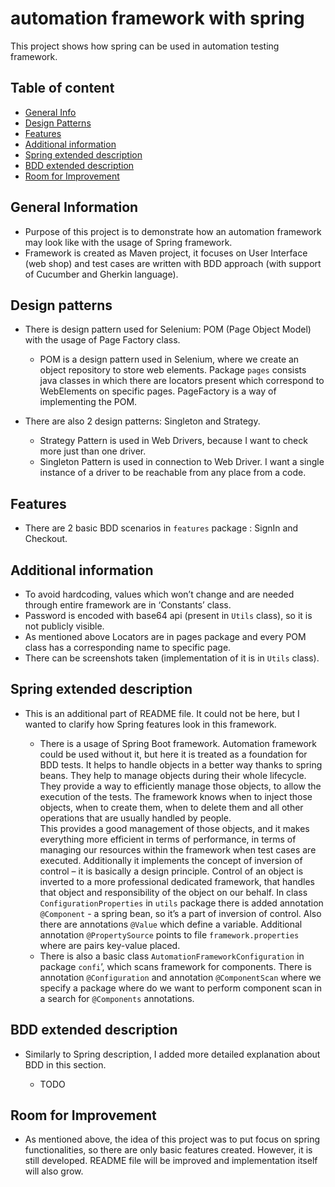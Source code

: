 # automation framework with spring
This project shows how spring can be used in automation testing framework.

## Table of content 
* [General Info](#general-information)
* [Design Patterns](#design-patterns)
* [Features](#features)
* [Additional information](#additional-information)  
* [Spring extended description](#spring-extended-description)
* [BDD extended description](#bdd-extended-description)
* [Room for Improvement](#room-for-improvement)

## General Information
- Purpose of this project is to demonstrate how an automation framework may look like with the usage of Spring framework.
- Framework is created as Maven project, it focuses on User Interface (web shop) and test cases are written with BDD approach (with support of Cucumber and Gherkin language). 

## Design patterns
- There is design pattern used for Selenium: POM (Page Object Model) with the usage of Page Factory class.
    - POM is a design pattern used in Selenium, where we create an object repository to store web elements. Package `pages` consists java classes in which there are locators present which correspond to WebElements on specific pages.
      PageFactory is a way of implementing the POM.
      
- There are also 2 design patterns: Singleton and Strategy.
  - Strategy Pattern is used in Web Drivers, because I want to check more just than one driver.
  - Singleton Pattern is used in connection to Web Driver. I want a single instance of a driver to be reachable from any place from a code. 
   
## Features
- There are 2 basic BDD scenarios in `features` package : SignIn and Checkout. 

## Additional information
- To avoid hardcoding, values which won’t change and are needed through entire framework are in ‘Constants’ class.
- Password is encoded with base64 api (present in `Utils` class), so it is not publicly visible.
- As mentioned above Locators are in pages package and every POM class has a corresponding name to specific page.
- There can be screenshots taken (implementation of it is in `Utils` class).


## Spring extended description
- This is an additional part of README file. It could not be here, but I wanted to clarify how Spring features look in this framework.

    - There is a usage of Spring Boot framework. Automation framework could be used without it, but here it is treated as a foundation for BDD tests.
  It helps to handle objects in a better way thanks to spring beans. They help to manage objects during their whole lifecycle. They provide a way to efficiently manage those objects, to allow the execution of the tests. The framework knows when to inject those objects, when to create them, when to delete them and all other operations that are usually handled by people.  
  This provides a good management of those objects, and it makes everything more efficient in terms of performance, in terms of managing our resources within the framework when test cases are executed.
  Additionally it implements the concept of inversion of control – it is basically a design principle.
  Control of an object is inverted to a more professional dedicated framework, that handles that object and responsibility of the object on our behalf.
  In class `ConfigurationProperties` in `utils` package there is added annotation `@Component` - a spring bean, so it’s a part of inversion of control. Also there are annotations `@Value` which define a variable. Additional annotation `@PropertySource` points to file `framework.properties` where are pairs key-value placed.
    - There is also a basic class `AutomationFrameworkConfiguration` in package `confi`’, which scans framework for components. There is annotation `@Configuration` and annotation `@ComponentScan` where we specify a package where do we want to perform component scan in a search for `@Components` annotations.


## BDD extended description

- Similarly to Spring description, I added more detailed explanation about BDD in this section.

  -  TODO

## Room for Improvement
- As mentioned above, the idea of this project was to put focus on spring functionalities, so there are only basic features created.
  However, it is still developed. README file will be improved and implementation itself will also grow.
  